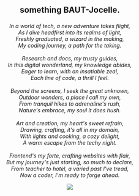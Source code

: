 ## <p align="center">something BAUT-Jocelle.</p>

<p align="center">
  <em>
    In a world of tech, a new adventure takes flight,<br> 
    As I dive headfirst into its realms of light, <br>
    Freshly graduated, a wizard in the making, <br>
    My coding journey, a path for the taking. 
    <br><br>
    Research and docs, my trusty guides, <br>
    In this digital wonderland, my knowledge abides,<br> 
    Eager to learn, with an insatiable zeal, <br>
    Each line of code, a thrill I feel.
    <br><br>
    Beyond the screens, I seek the great unknown, <br>
    Outdoor wonders, a place I call my own, <br>
    From tranquil hikes to adrenaline's rush, <br>
    Nature's embrace, my soul it does hush.
    <br><br>
    Art and creation, my heart's sweet refrain,<br> 
    Drawing, crafting, it's all in my domain, <br>
    With lights and cooking, a cozy delight, <br>
    A warm escape from the techy night.
    <br><br>
    Frontend's my forte, crafting websites with flair, <br>
    But my journey's just starting, so much to declare, <br>
    From teacher to hotel, a varied past I've tread, <br>
    Now a coder, I'm ready to forge ahead.
  </em>
</p>

<div align="center">
  <img src="https://github-readme-stats.vercel.app/api?username=baut-jc&show_icons=true&theme=great-gatsby")/>
</div>
